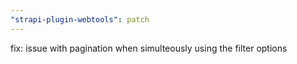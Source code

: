 ```yaml
---
"strapi-plugin-webtools": patch
---
```


fix: issue with pagination when simulteously using the filter options

